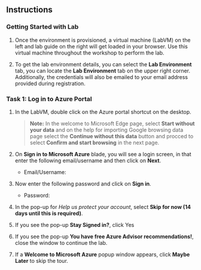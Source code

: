 ## Instructions

### Getting Started with Lab

1. Once the environment is provisioned, a virtual machine (LabVM) on the left and lab guide on the right will get loaded in your browser. Use this virtual machine throughout the workshop to perform the lab.

1. To get the lab environment details, you can select the **Lab Environment** tab, you can locate the **Lab Environment** tab on the upper right corner. Additionally, the credentials will also be emailed to your email address provided during registration.

### Task 1: Log in to Azure Portal

1. In the LabVM, double click on the Azure portal shortcut on the desktop.
   
    > **Note:** In the welcome to Microsoft Edge page, select **Start without your data** and on the help for importing Google browsing data page select the **Continue without this data** button and procced to select **Confirm and start browsing** in the next page.

1. On **Sign in to Microsoft Azure** blade, you will see a login screen, in that enter the following email/username and then click on **Next**. 
   * Email/Username: <inject key="AzureAdUserEmail"></inject>

1. Now enter the following password and click on **Sign in**.
   * Password: <inject key="AzureAdUserPassword"></inject>
   
1. In the pop-up for *Help us protect your account*, select **Skip for now (14 days until this is required)**.

1. If you see the pop-up **Stay Signed in?**, click Yes

1. If you see the pop-up **You have free Azure Advisor recommendations!**, close the window to continue the lab.

1. If a **Welcome to Microsoft Azure** popup window appears, click **Maybe Later** to skip the tour.

       
